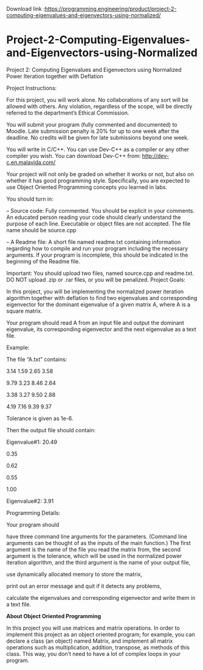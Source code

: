 Download link :https://programming.engineering/product/project-2-computing-eigenvalues-and-eigenvectors-using-normalized/


# Project-2-Computing-Eigenvalues-and-Eigenvectors-using-Normalized
Project 2: Computing Eigenvalues and Eigenvectors using Normalized
Power Iteration together with Deflation

Project Instructions:

For this project, you will work alone. No collaborations of any sort will be allowed with others. Any violation, regardless of the scope, will be directly referred to the department’s Ethical Commission.

You will submit your program (fully commented and documented) to Moodle. Late submission penalty is 20% for up to one week after the deadline. No credits will be given for late submissions beyond one week.

You will write in C/C++. You can use Dev-C++ as a compiler or any other compiler you wish. You can download Dev-C++ from: http://dev-c.en.malavida.com/

Your project will not only be graded on whether it works or not, but also on whether it has good programming style. Specifically, you are expected to use Object Oriented Programming concepts you learned in labs.

You should turn in:

– Source code: Fully commented. You should be explicit in your comments. An educated person reading your code should clearly understand the purpose of each line. Executable or object files are not accepted. The file name should be source.cpp

– A Readme file: A short file named readme.txt containing information regarding how to compile and run your program including the necessary arguments. If your program is incomplete, this should be indicated in the beginning of the Readme file.

Important: You should upload two files, named source.cpp and readme.txt. DO NOT upload .zip or .rar files, or you will be penalized. Project Goals:

In this project, you will be implementing the normalized power iteration algorithm together with deflation to find two eigenvalues and corresponding eigenvector for the dominant eigenvalue of a given matrix A, where A is a square matrix.

Your program should read A from an input file and output the dominant eigenvalue, its corresponding eigenvector and the next eigenvalue as a text file.

Example:

The file “A.txt” contains:

3.14 1.59 2.65 3.58

9.79 3.23 8.46 2.64

3.38 3.27 9.50 2.88

4.19 7.16 9.39 9.37

Tolerance is given as 1e-6.

Then the output file should contain:

Eigenvalue#1: 20.49

0.35

0.62

0.55

1.00

Eigenvalue#2: 3.91

Programming Details:

Your program should

have three command line arguments for the parameters. (Command line arguments can be thought of as the inputs of the main function.) The first argument is the name of the file you read the matrix from, the second argument is the tolerance, which will be used in the normalized power iteration algorithm, and the third argument is the name of your output file,

use dynamically allocated memory to store the matrix,

print out an error message and quit if it detects any problems,

calculate the eigenvalues and corresponding eigenvector and write them in a text file.


**********About Object Oriented Programming**********

In this project you will use matrices and matrix operations. In order to implement this project as an object oriented program; for example, you can declare a class (an object) named Matrix, and implement all matrix operations such as multiplication, addition, transpose, as methods of this class. This way, you don’t need to have a lot of complex loops in your program.
